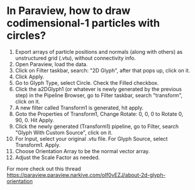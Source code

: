 # In Paraview, how to draw codimensional-1 particles with circles?
1. Export arrays of particle positions and normals (along with others) as unstructured grid (.vtu), without connectivity info.
2. Open Paraview, load the data.
3. Click on Filter taskbar, search: "2D Glyph", after that pops up, click on it.
4. Click Apply.
5. Go to Glyph Type, select Circle. Check the Filled checkbox.
6. Click the a2DGlyph1 (or whatever is newly generated by the previous step) in the Pipeline Browser, go to Filter taskbar, search "transform", click on it.
7. A new filter called Transform1 is generated, hit apply.
8. Goto the Properties of Transform1, Change Rotate: 0, 0, 0 to Rotate 0, 90, 0. Hit Apply.
9. Click the newly generated (Transform1) pipeline, go to Filter, search "Glyph With Custom Source", click on it. 
10. For Input, select your original .vtu file. For Glyph Source, select Transform1. Apply.
11. Choose Orientation Array to be the normal vector array.
12. Adjust the Scale Factor as needed.

For more check out this thread https://paraview.paraview.narkive.com/oIf0vEZJ/about-2d-glyph-orientation





